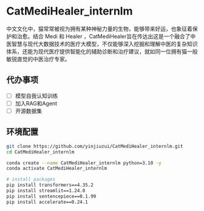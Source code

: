# CatMediHealer_internlm
  中文文化中，猫常常被视为拥有某种神秘力量的生物，能够带来好运，也象征着保护和治愈。结合 Medi 和 Healer ，CatMediHealer旨在传达出这是一个融合了中医智慧与现代大数据技术的医疗大模型，不仅能够深入挖掘和理解中医的复杂知识体系，还能为现代医疗提供智能化的辅助诊断和治疗建议，就如同一位拥有猫一般敏锐直觉的中医治疗专家。

## 代办事项
- [ ] 模型自我认知训练
- [ ] 加入RAG和Agent
- [ ] 开源数据集

## 环境配置
```bash
git clone https://github.com/yinjiuzui/CatMediHealer_internlm.git
cd CatMediHealer_internlm

conda create --name CatMediHealer_internlm python=3.10 -y
conda activate CatMediHealer_internlm

# install packages
pip install transformers==4.35.2
pip install streamlit==1.24.0
pip install sentencepiece==0.1.99
pip install accelerate==0.24.1
```
